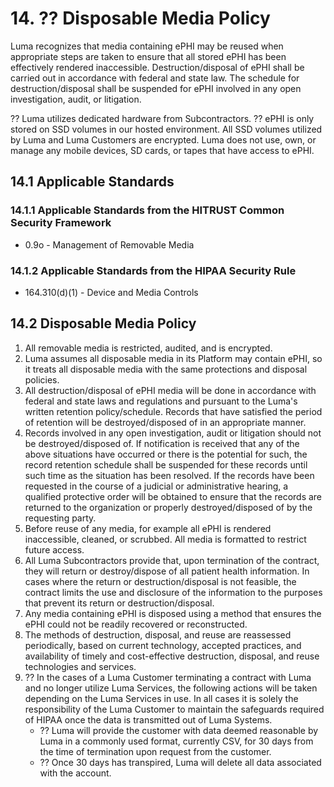 # 14. ?? Disposable Media Policy

Luma recognizes that media containing ePHI may be reused when appropriate steps are taken to ensure that all stored ePHI has been effectively rendered inaccessible. Destruction/disposal of ePHI shall be carried out in accordance with federal and state law. The schedule for destruction/disposal shall be suspended for ePHI involved in any open investigation, audit, or litigation.

?? Luma utilizes dedicated hardware from Subcontractors. ?? ePHI is only stored on SSD volumes in our hosted environment. All SSD volumes utilized by Luma and Luma Customers are encrypted. Luma does not use, own, or manage any mobile devices, SD cards, or tapes that have access to ePHI.

## 14.1 Applicable Standards

### 14.1.1 Applicable Standards from the HITRUST Common Security Framework

* 0.9o - Management of Removable Media

### 14.1.2 Applicable Standards from the HIPAA Security Rule

* 164.310(d)(1) - Device and Media Controls

## 14.2 Disposable Media Policy

1. All removable media is restricted, audited, and is encrypted.
2. Luma assumes all disposable media in its Platform may contain ePHI, so it treats all disposable media with the same protections and disposal policies.
3. All destruction/disposal of ePHI media will be done in accordance with federal and state laws and regulations and pursuant to the Luma's written retention policy/schedule. Records that have satisfied the period of retention will be destroyed/disposed of in an appropriate manner.
4. Records involved in any open investigation, audit or litigation should not be destroyed/disposed of. If notification is received that any of the above situations have occurred or there is the potential for such, the record retention schedule shall be suspended for these records until such time as the situation has been resolved. If the records have been requested in the course of a judicial or administrative hearing, a qualified protective order will be obtained to ensure that the records are returned to the organization or properly destroyed/disposed of by the requesting party.
5. Before reuse of any media, for example all ePHI is rendered inaccessible, cleaned, or scrubbed. All media is formatted to restrict future access.
6. All Luma Subcontractors provide that, upon termination of the contract, they will return or destroy/dispose of all patient health information. In cases where the return or destruction/disposal is not feasible, the contract limits the use and disclosure of the information to the purposes that prevent its return or destruction/disposal.
7. Any media containing ePHI is disposed using a method that ensures the ePHI could not be readily recovered or reconstructed.
8. The methods of destruction, disposal, and reuse are reassessed periodically, based on current technology, accepted practices, and availability of timely and cost-effective destruction, disposal, and reuse technologies and services.
9. ?? In the cases of a Luma Customer terminating a contract with Luma and no longer utilize Luma Services, the following actions will be taken depending on the Luma Services in use. In all cases it is solely the responsibility of the Luma Customer to maintain the safeguards required of HIPAA once the data is transmitted out of Luma Systems.
   * ?? Luma will provide the customer with data deemed reasonable by Luma in a commonly used format, currently CSV, for 30 days from the time of termination upon request from the customer.
   * ?? Once 30 days has transpired, Luma will delete all data associated with the account.
